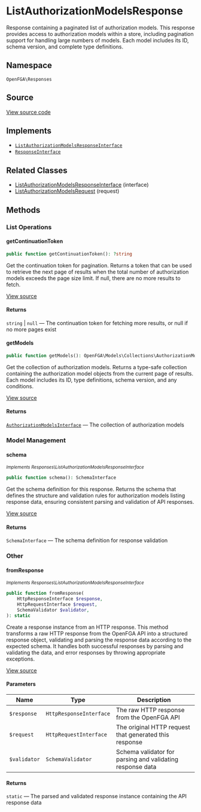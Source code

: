 # ListAuthorizationModelsResponse

Response containing a paginated list of authorization models. This response provides access to authorization models within a store, including pagination support for handling large numbers of models. Each model includes its ID, schema version, and complete type definitions.

## Namespace
`OpenFGA\Responses`

## Source
[View source code](https://github.com/evansims/openfga-php/blob/main/src/Responses/ListAuthorizationModelsResponse.php)

## Implements
* [`ListAuthorizationModelsResponseInterface`](ListAuthorizationModelsResponseInterface.md)
* [`ResponseInterface`](ResponseInterface.md)

## Related Classes
* [ListAuthorizationModelsResponseInterface](Responses/ListAuthorizationModelsResponseInterface.md) (interface)
* [ListAuthorizationModelsRequest](Requests/ListAuthorizationModelsRequest.md) (request)

## Methods

### List Operations
#### getContinuationToken

```php
public function getContinuationToken(): ?string
```

Get the continuation token for pagination. Returns a token that can be used to retrieve the next page of results when the total number of authorization models exceeds the page size limit. If null, there are no more results to fetch.

[View source](https://github.com/evansims/openfga-php/blob/main/src/Responses/ListAuthorizationModelsResponse.php#L95)

#### Returns
`string` &#124; `null` — The continuation token for fetching more results, or null if no more pages exist
#### getModels

```php
public function getModels(): OpenFGA\Models\Collections\AuthorizationModelsInterface
```

Get the collection of authorization models. Returns a type-safe collection containing the authorization model objects from the current page of results. Each model includes its ID, type definitions, schema version, and any conditions.

[View source](https://github.com/evansims/openfga-php/blob/main/src/Responses/ListAuthorizationModelsResponse.php#L104)

#### Returns
[`AuthorizationModelsInterface`](Models/Collections/AuthorizationModelsInterface.md) — The collection of authorization models
### Model Management
#### schema

*<small>Implements Responses\ListAuthorizationModelsResponseInterface</small>*

```php
public function schema(): SchemaInterface
```

Get the schema definition for this response. Returns the schema that defines the structure and validation rules for authorization models listing response data, ensuring consistent parsing and validation of API responses.

[View source](https://github.com/evansims/openfga-php/blob/main/src/Responses/ListAuthorizationModelsResponseInterface.php#L34)

#### Returns
`SchemaInterface` — The schema definition for response validation
### Other
#### fromResponse

*<small>Implements Responses\ListAuthorizationModelsResponseInterface</small>*

```php
public function fromResponse(
    HttpResponseInterface $response,
    HttpRequestInterface $request,
    SchemaValidator $validator,
): static
```

Create a response instance from an HTTP response. This method transforms a raw HTTP response from the OpenFGA API into a structured response object, validating and parsing the response data according to the expected schema. It handles both successful responses by parsing and validating the data, and error responses by throwing appropriate exceptions.

[View source](https://github.com/evansims/openfga-php/blob/main/src/Responses/ResponseInterface.php#L44)

#### Parameters
| Name         | Type                    | Description                                               |
| ------------ | ----------------------- | --------------------------------------------------------- |
| `$response`  | `HttpResponseInterface` | The raw HTTP response from the OpenFGA API                |
| `$request`   | `HttpRequestInterface`  | The original HTTP request that generated this response    |
| `$validator` | `SchemaValidator`       | Schema validator for parsing and validating response data |

#### Returns
`static` — The parsed and validated response instance containing the API response data
